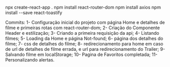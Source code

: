 npx create-react-app .
npm install react-router-dom
npm install axios
npm install --save react-toastify


Commits:
1- Configuração inicial do projeto com página Home e detalhes de filme e primeiras rotas com react-router-dom;
2- Criação do Componente Header e estilização;
3- Criando a primeira requisição da api;
4- Listando filmes;
5- Loading da Home e página Not-found;
6- página dos detalhes do filme;
7- css de detalhes do filme;
8- redirecionamento para home em caso de url de detalhes de filme errada, e url para redirecionamento do Trailer;
9- Salvando filme em localStorage;
10- Pagina de Favoritos completada;
11- Personalizando alertas.
